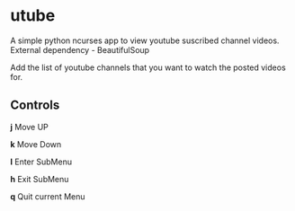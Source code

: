 # utube
A simple python ncurses app to view youtube suscribed channel videos.
External dependency - BeautifulSoup

Add the list of youtube channels that you want to watch the posted videos for.

## Controls

**j**  Move UP

**k**  Move Down

**l**  Enter SubMenu

**h**  Exit SubMenu

**q**  Quit current Menu
